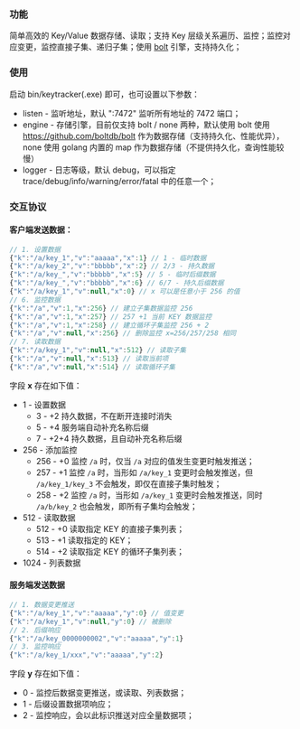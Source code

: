 ### 功能

简单高效的 Key/Value 数据存储、读取；支持 Key 层级关系遍历、监控；监控对应变更，监控直接子集、递归子集；使用 [bolt](https://github.com/boltdb/bolt) 引擎，支持持久化；

### 使用
启动 bin/keytracker(.exe) 即可，也可设置以下参数：
* listen - 监听地址，默认 ":7472" 监听所有地址的 7472 端口；
* engine - 存储引擎，目前仅支持 bolt / none 两种，默认使用 bolt 使用 https://github.com/boltdb/bolt 作为数据存储（支持持久化、性能优异），none 使用 golang 内置的 map 作为数据存储（不提供持久化，查询性能较慢）
* logger - 日志等级，默认 debug，可以指定 trace/debug/info/warning/error/fatal 中的任意一个；

### 交互协议

#### 客户端发送数据：

``` javascript
// 1. 设置数据
{"k":"/a/key_1","v":"aaaaa","x":1} // 1 - 临时数据
{"k":"/a/key_2","v":"bbbbb","x":2} // 2/3 - 持久数据
{"k":"/a/key_","v":"bbbbb","x":5} // 5 - 临时后缀数据
{"k":"/a/key_","v":"bbbbb","x":6} // 6/7 - 持久后缀数据
{"k":"/a/key_1","v":null,"x":0} // x 可以是任意小于 256 的值
// 6. 监控数据
{"k":"/a","v":1,"x":256} // 建立子集数据监控 256
{"k":"/a","v":1,"x":257} // 257 +1 当前 KEY 数据监控
{"k":"/a","v":1,"x":258} // 建立循环子集监控 256 + 2
{"k":"/a","v":null,"x":256} // 删除监控 x=256/257/258 相同
// 7. 读取数据
{"k":"/a/key_1","v":null,"x":512} // 读取子集
{"k":"/a","v":null,"x":513} // 读取当前项
{"k":"/a","v":null,"x":514} // 读取循环子集
```

字段 **x** 存在如下值：
* 1 - 设置数据
	* 3 - +2 持久数据，不在断开连接时消失
	* 5 - +4 服务端自动补充名称后缀
	* 7 - +2+4 持久数据，且自动补充名称后缀
* 256 - 添加监控
	* 256 - +0 监控 `/a` 时，仅当 `/a` 对应的值发生变更时触发推送；
	* 257 - +1 监控 `/a` 时，当形如 `/a/key_1` 变更时会触发推送，但 `/a/key_1/key_3` 不会触发，即仅在直接子集时触发；
	* 258 - +2 监控 `/a` 时，当形如 `/a/key_1` 变更时会触发推送，同时 `/a/b/key_2` 也会触发，即所有子集均会触发；
* 512 - 读取数据
	* 512 - +0 读取指定 KEY 的直接子集列表；
	* 513 - +1 读取指定的 KEY；
	* 514 - +2 读取指定 KEY 的循环子集列表；
* 1024 - 列表数据

#### 服务端发送数据

``` javascript
// 1. 数据变更推送
{"k":"/a/key_1","v":"aaaaa","y":0} // 值变更
{"k":"/a/key_1","v":null,"y":0} // 被删除
// 2. 后缀响应
{"k":"/a/key_0000000002","v":"aaaaa","y":1} 
// 3. 监控响应
{"k":"/a/key_1/xxx","v":"aaaaa","y":2}
```

字段 **y** 存在如下值：
* 0 - 监控后数据变更推送，或读取、列表数据；
* 1 - 后缀设置数据项响应；
* 2 - 监控响应，会以此标识推送对应全量数据项；
